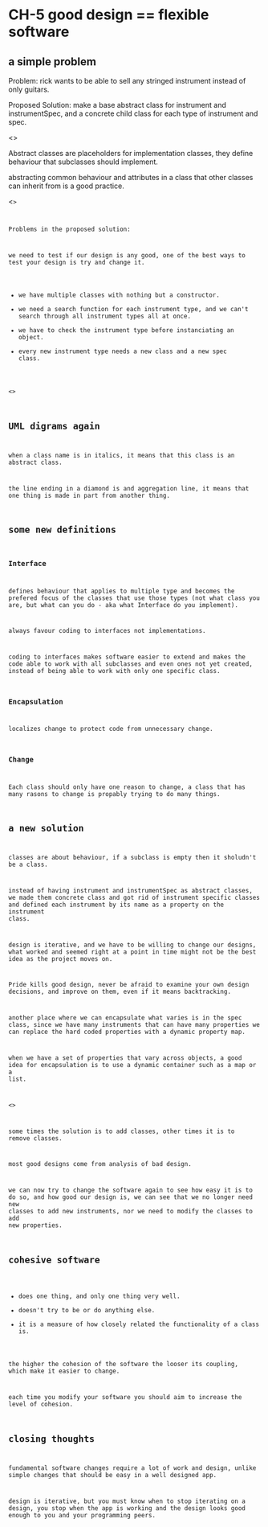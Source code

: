 # CH-5 good design == flexible software

## a simple problem

Problem: rick wants to be able to sell any stringed instrument instead of only guitars.

Proposed Solution: make a base abstract class for instrument and instrumentSpec, and a concrete child class for each type of instrument and spec.

<<uml diagram of the solution and the new symbols>>

Abstract classes are placeholders for implementation classes, they define behaviour that subclasses should implement.

abstracting common behaviour and attributes in a class that other classes can inherit from is a good practice.

<<code for the proposed solution>>

Problems in the proposed solution:

we need to test if our design is any good, one of the best ways to test your design is try and change it.

- we have multiple classes with nothing but a constructor.
- we need a search function for each instrument type, and we can't search through all instrument types all at once.
- we have to check the instrument type before instanciating an object.
- every new instrument type needs a new class and a new spec class.

<<add uml for the problems>>

## UML digrams again

when a class name is in italics, it means that this class is an abstract class.

the line ending in a diamond is and aggregation line, it means that one thing is made in part from another thing.

## some new definitions

### Interface

defines behaviour that applies to multiple type and becomes the prefered focus of the classes that use those types (not what class you are, but what can you do - aka what Interface do you implement).

always favour coding to interfaces not implementations.

coding to interfaces makes software easier to extend and makes the code able to work with all subclasses and even ones not yet created, instead of being able to work with only one specific class. 

### Encapsulation

localizes change to protect code from unnecessary change.

### Change

Each class should only have one reason to change, a class that has many rasons to change is propably trying to do many things.

## a new solution

classes are about behaviour, if a subclass is empty then it sholudn't be a class.

instead of having instrument and instrumentSpec as abstract classes, we made them concrete class and got rid of instrument specific classes and defined each instrument by its name as a property on the instrument class.

design is iterative, and we have to be willing to change our designs, what worked and seemed right at a point in time might not be the best idea as the project moves on.

Pride kills good design, never be afraid to examine your own design decisions, and improve on them, even if it means  backtracking.

another place where we can encapsulate what varies is in the spec class, since we have many instruments that can have many properties we can replace the hard coded properties with a dynamic property map.

when we have a set of properties that vary across objects, a good idea for encapsulation is to use a dynamic container such as a map or a list.

<<uml of new design>>

some times the solution is to add classes, other times it is to remove classes.

most good designs come from analysis of bad design.

we can now try to change the software again to see how easy it is to do so, and how good our design is, we can see that we no longer need new classes to add new instruments, nor we need to modify the classes to add new properties.

## cohesive software

- does one thing, and only one thing very well.
- doesn't try to be or do anything else.
- it is a measure of how closely related the functionality of a class is.

the higher the cohesion of the software the looser its coupling, which make it easier to change.

each time you modify your software you should aim to increase the level of cohesion.

## closing thoughts

fundamental software changes require a lot of work and design, unlike simple changes that should be easy in a well designed app.

design is iterative, but you must know when to stop iterating on a design, you stop when the app is working and the design looks good enough to you and your programming peers.